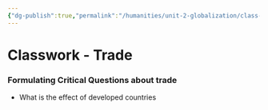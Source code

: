 ```yaml
---
{"dg-publish":true,"permalink":"/humanities/unit-2-globalization/class-notes/8-trade-notes/","dgHomeLink":true,"dgPassFrontmatter":true}
---
```


# Classwork - Trade
### Formulating Critical Questions about trade
- What is the effect of developed countries 